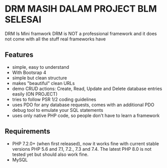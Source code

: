 # DRM MASIH DALAM PROJECT BLM SELESAI

DRM Is Mini framwork
DRM is NOT a professional framework and it does not come with all the stuff real frameworks have

## Features

- simple, easy to understand
- With Bootsrap 4
- simple but clean structure
- makes "beautiful" clean URLs
- demo CRUD actions: Create, Read, Update and Delete database entries easily (ON PROJECT)
- tries to follow PSR 1/2 coding guidelines
- uses PDO for any database requests, comes with an additional PDO debug tool to emulate your SQL statements
- uses only native PHP code, so people don't have to learn a framework

## Requirements

- PHP 7.2.0+ (when first released), now it works fine with current stable versions PHP 5.6 and 7.1, 7.2., 7.3 and 7.4. 
  The latest PHP 8.0 is not tested yet but should also work fine.
- MySQL
